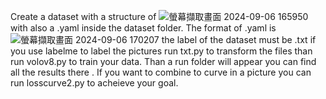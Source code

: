 Create a dataset with a structure of 
![螢幕擷取畫面 2024-09-06 165950](https://github.com/user-attachments/assets/5c7effbf-c654-47ac-b6b1-e73a567a34ef)
with also a .yaml inside the dataset folder. The format of .yaml is
![螢幕擷取畫面 2024-09-06 170207](https://github.com/user-attachments/assets/8a589e25-6d22-4795-b6f0-b7e238ca730b)
the label of the dataset must be .txt if you use labelme to label the pictures  run txt.py to transform the files than run volov8.py to train your data.
Than a run folder will appear you can find all the results there . If you want to combine to curve in a picture you can run losscurve2.py to acheieve your goal.
